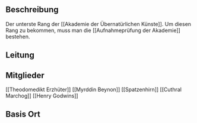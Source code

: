 ## Beschreibung
Der unterste Rang der [[Akademie der Übernatürlichen Künste]]. Um diesen Rang zu bekommen, muss man die [[Aufnahmeprüfung der Akademie]] bestehen.

## Leitung


## Mitglieder
[[Theodomedikt Erzhüter]]
[[Myrddin Beynon]]
[[Spatzenhirn]]
[[Cuthral Marchog]]
[[Henry Godwins]]

## Basis Ort
